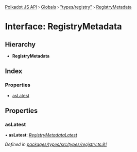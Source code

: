 [Polkadot JS API](../README.md) › [Globals](../globals.md) › ["types/registry"](../modules/_types_registry_.md) › [RegistryMetadata](_types_registry_.registrymetadata.md)

# Interface: RegistryMetadata

## Hierarchy

* **RegistryMetadata**

## Index

### Properties

* [asLatest](_types_registry_.registrymetadata.md#aslatest)

## Properties

###  asLatest

• **asLatest**: *[RegistryMetadataLatest](_types_registry_.registrymetadatalatest.md)*

*Defined in [packages/types/src/types/registry.ts:81](https://github.com/polkadot-js/api/blob/9fcb5fe34/packages/types/src/types/registry.ts#L81)*
